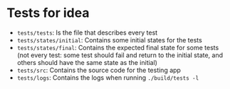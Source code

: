 # Tests for idea

- `tests/tests`: Is the file that describes every test
- `tests/states/initial`: Contains some initial states for the tests
- `tests/states/final`: Contains the expected final state for some tests (not every test: some test should fail and return to the initial state, and others should have the same state as the initial)
- `tests/src`: Contains the source code for the testing app
- `tests/logs`: Contains the logs when running `./build/tests -l`

